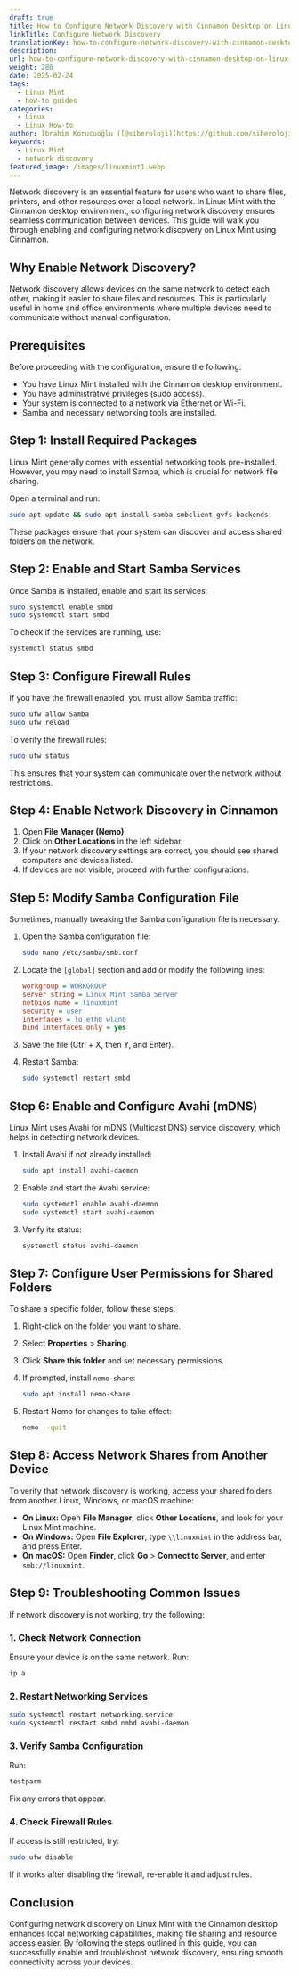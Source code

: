 ```yaml
---
draft: true
title: How to Configure Network Discovery with Cinnamon Desktop on Linux Mint
linkTitle: Configure Network Discovery
translationKey: how-to-configure-network-discovery-with-cinnamon-desktop-on-linux-mint
description: 
url: how-to-configure-network-discovery-with-cinnamon-desktop-on-linux-mint
weight: 280
date: 2025-02-24
tags:
  - Linux Mint
  - how-to guides
categories:
  - Linux
  - Linux How-to
author: İbrahim Korucuoğlu ([@siberoloji](https://github.com/siberoloji))
keywords:
  - Linux Mint
  - network discovery
featured_image: /images/linuxmint1.webp
---
```

Network discovery is an essential feature for users who want to share files, printers, and other resources over a local network. In Linux Mint with the Cinnamon desktop environment, configuring network discovery ensures seamless communication between devices. This guide will walk you through enabling and configuring network discovery on Linux Mint using Cinnamon.

## Why Enable Network Discovery?

Network discovery allows devices on the same network to detect each other, making it easier to share files and resources. This is particularly useful in home and office environments where multiple devices need to communicate without manual configuration.

## Prerequisites

Before proceeding with the configuration, ensure the following:

- You have Linux Mint installed with the Cinnamon desktop environment.
- You have administrative privileges (sudo access).
- Your system is connected to a network via Ethernet or Wi-Fi.
- Samba and necessary networking tools are installed.

## Step 1: Install Required Packages

Linux Mint generally comes with essential networking tools pre-installed. However, you may need to install Samba, which is crucial for network file sharing.

Open a terminal and run:

```bash
sudo apt update && sudo apt install samba smbclient gvfs-backends
```

These packages ensure that your system can discover and access shared folders on the network.

## Step 2: Enable and Start Samba Services

Once Samba is installed, enable and start its services:

```bash
sudo systemctl enable smbd
sudo systemctl start smbd
```

To check if the services are running, use:

```bash
systemctl status smbd
```

## Step 3: Configure Firewall Rules

If you have the firewall enabled, you must allow Samba traffic:

```bash
sudo ufw allow Samba
sudo ufw reload
```

To verify the firewall rules:

```bash
sudo ufw status
```

This ensures that your system can communicate over the network without restrictions.

## Step 4: Enable Network Discovery in Cinnamon

1. Open **File Manager (Nemo)**.
2. Click on **Other Locations** in the left sidebar.
3. If your network discovery settings are correct, you should see shared computers and devices listed.
4. If devices are not visible, proceed with further configurations.

## Step 5: Modify Samba Configuration File

Sometimes, manually tweaking the Samba configuration file is necessary.

1. Open the Samba configuration file:

   ```bash
   sudo nano /etc/samba/smb.conf
   ```

2. Locate the `[global]` section and add or modify the following lines:

   ```ini
   workgroup = WORKGROUP
   server string = Linux Mint Samba Server
   netbios name = linuxmint
   security = user
   interfaces = lo eth0 wlan0
   bind interfaces only = yes
   ```

3. Save the file (Ctrl + X, then Y, and Enter).
4. Restart Samba:

   ```bash
   sudo systemctl restart smbd
   ```

## Step 6: Enable and Configure Avahi (mDNS)

Linux Mint uses Avahi for mDNS (Multicast DNS) service discovery, which helps in detecting network devices.

1. Install Avahi if not already installed:

   ```bash
   sudo apt install avahi-daemon
   ```

2. Enable and start the Avahi service:

   ```bash
   sudo systemctl enable avahi-daemon
   sudo systemctl start avahi-daemon
   ```

3. Verify its status:

   ```bash
   systemctl status avahi-daemon
   ```

## Step 7: Configure User Permissions for Shared Folders

To share a specific folder, follow these steps:

1. Right-click on the folder you want to share.
2. Select **Properties** > **Sharing**.
3. Click **Share this folder** and set necessary permissions.
4. If prompted, install `nemo-share`:

   ```bash
   sudo apt install nemo-share
   ```

5. Restart Nemo for changes to take effect:

   ```bash
   nemo --quit
   ```

## Step 8: Access Network Shares from Another Device

To verify that network discovery is working, access your shared folders from another Linux, Windows, or macOS machine:

- **On Linux:** Open **File Manager**, click **Other Locations**, and look for your Linux Mint machine.
- **On Windows:** Open **File Explorer**, type `\\linuxmint` in the address bar, and press Enter.
- **On macOS:** Open **Finder**, click **Go** > **Connect to Server**, and enter `smb://linuxmint`.

## Step 9: Troubleshooting Common Issues

If network discovery is not working, try the following:

### 1. Check Network Connection

Ensure your device is on the same network. Run:

```bash
ip a
```

### 2. Restart Networking Services

```bash
sudo systemctl restart networking.service
sudo systemctl restart smbd nmbd avahi-daemon
```

### 3. Verify Samba Configuration

Run:

```bash
testparm
```

Fix any errors that appear.

### 4. Check Firewall Rules

If access is still restricted, try:

```bash
sudo ufw disable
```

If it works after disabling the firewall, re-enable it and adjust rules.

## Conclusion

Configuring network discovery on Linux Mint with the Cinnamon desktop enhances local networking capabilities, making file sharing and resource access easier. By following the steps outlined in this guide, you can successfully enable and troubleshoot network discovery, ensuring smooth connectivity across your devices.
